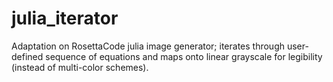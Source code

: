 # julia_iterator
Adaptation on RosettaCode julia image generator; iterates through user-defined sequence of equations and maps onto linear grayscale for legibility (instead of multi-color schemes).
